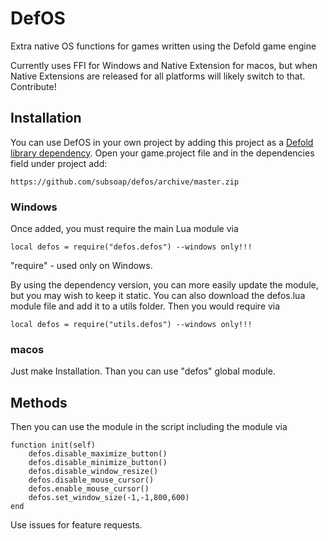 # DefOS
Extra native OS functions for games written using the Defold game engine

Currently uses FFI for Windows and Native Extension for macos, but when Native Extensions are released for all platforms will likely switch to that. Contribute!

## Installation
You can use DefOS in your own project by adding this project as a [Defold library dependency](http://www.defold.com/manuals/libraries/). Open your game.project file and in the dependencies field under project add:

	https://github.com/subsoap/defos/archive/master.zip
### Windows
Once added, you must require the main Lua module via
```
local defos = require("defos.defos") --windows only!!!
```
"require" - used only on Windows.

By using the dependency version, you can more easily update the module, but you may wish to keep it static. You can also download the defos.lua module file and add it to a utils folder. Then you would require via

```
local defos = require("utils.defos") --windows only!!!
```
### macos
Just make Installation. Than you can use "defos" global module.

## Methods

Then you can use the module in the script including the module via

```
function init(self)
	defos.disable_maximize_button()
	defos.disable_minimize_button()
	defos.disable_window_resize()
	defos.disable_mouse_cursor()
	defos.enable_mouse_cursor()
	defos.set_window_size(-1,-1,800,600)
end
```
Use issues for feature requests.
